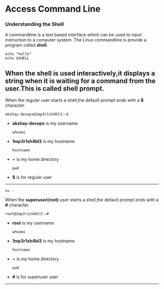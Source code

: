 # Access Command Line 
### Understanding the Shell
A commandline is a text based interface which can be used to input instruction to a computer system. The Linux commandline is provide a program called **shell**.
```
echo "hello"
echo $SHELL
```
When the shell is used interactively,it displays a string when it is waiting for a command from the user.This is called **shell prompt**.<br/>
---
When the regular user starts a shell,the default prompt ends with a **$** character.
```
akshay-devops@1mp3r1sh4bl3:~$
```
* **akshay-devops** is my username 
  ```
  whoami
  ```
* **1mp3r1sh4bl3** is my hostname
  ```
  hostname
  ```
* **~** is my home directory 
  ```
  pwd
  ```
* **$** is for regular user<br/>
---
```
su -
```
When the **superuser(root)** user starts a shell,the default prompt ends with a **#** character.
```
root@1mp3r1sh4bl3:~#
```
* **root** is my username
  ```
  whoami
  ```
* **1mp3r1sh4bl3** is my hostname
  ```
  hostname
  ```
* **~** is my home directory 
  ```
  pwd
  ```
* **#** is for superuser user <br/>
---
